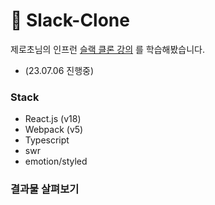 # 🚀 Slack-Clone

제로초님의 인프런 [슬랙 클론 강의](https://www.inflearn.com/course/%ED%81%B4%EB%A1%A0%EC%BD%94%EB%94%A9-%EC%8B%A4%EC%8B%9C%EA%B0%84%EC%B1%84%ED%8C%85/dashboard) 를 학습해봤습니다.

- (23.07.06 진행중)

### Stack

- React.js (v18)
- Webpack (v5)
- Typescript
- swr
- emotion/styled

### 결과물 살펴보기

